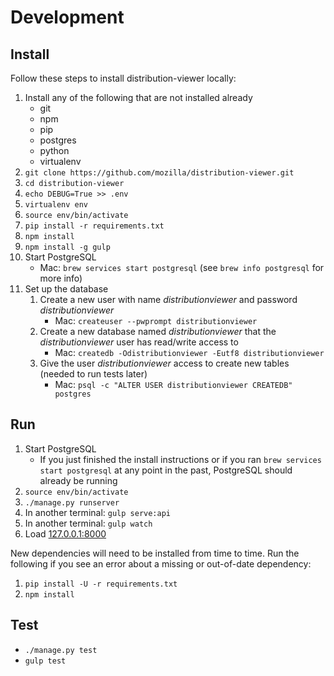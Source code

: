 # Development

## Install

Follow these steps to install distribution-viewer locally:

1. Install any of the following that are not installed already
    * git
    * npm
    * pip
    * postgres
    * python
    * virtualenv
2. `git clone https://github.com/mozilla/distribution-viewer.git`
3. `cd distribution-viewer`
4. `echo DEBUG=True >> .env`
5. `virtualenv env`
6. `source env/bin/activate`
7. `pip install -r requirements.txt`
8. `npm install`
9. `npm install -g gulp`
10. Start PostgreSQL
    * Mac: `brew services start postgresql` (see `brew info postgresql` for more
      info)
11. Set up the database
    1. Create a new user with name *distributionviewer* and password
       *distributionviewer*
        * Mac: `createuser --pwprompt distributionviewer`
    2. Create a new database named *distributionviewer* that the
       *distributionviewer* user has read/write access to
        * Mac: `createdb -Odistributionviewer -Eutf8 distributionviewer`
    3. Give the user *distributionviewer* access to create new tables (needed to
       run tests later)
        * Mac: `psql -c "ALTER USER distributionviewer CREATEDB" postgres`

## Run

1. Start PostgreSQL
    * If you just finished the install instructions or if you ran `brew services
      start postgresql` at any point in the past, PostgreSQL should already be
      running
2. `source env/bin/activate`
3. `./manage.py runserver`
4. In another terminal: `gulp serve:api`
5. In another terminal: `gulp watch`
6. Load [127.0.0.1:8000](http://127.0.0.1:8000)

New dependencies will need to be installed from time to time. Run the following
if you see an error about a missing or out-of-date dependency:

1. `pip install -U -r requirements.txt`
2. `npm install`

## Test

* `./manage.py test`
* `gulp test`

